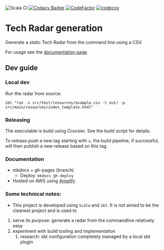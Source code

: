 ![Scala CI](https://github.com/lhohan/time-tracking/workflows/Scala%20CI/badge.svg)
[![Codacy Badge](https://api.codacy.com/project/badge/Grade/bf5691a8653f421cb38997c2aedd7e60)](https://app.codacy.com/gh/lhohan/tech-radar?utm_source=github.com&utm_medium=referral&utm_content=lhohan/tech-radar&utm_campaign=Badge_Grade_Settings)
[![CodeFactor](https://www.codefactor.io/repository/github/lhohan/tech-radar/badge/main)](https://www.codefactor.io/repository/github/lhohan/tech-radar/overview/main)
[![codecov](https://codecov.io/gh/lhohan/tech-radar/branch/main/graph/badge.svg?token=54SEP6EL0D)](https://codecov.io/gh/lhohan/tech-radar)

# Tech Radar generation

Generate a static Tech Radar from the command line using a CSV.  

For usage see the [documentation page](https://gh-pages.d29iz8jq65dy3y.amplifyapp.com/).

## Dev guide

### Local dev

Run the radar from source:

```
sbt "run -s src/test/resources/example.csv -t out/ -p src/main/resources/index_template.html"
```

### Releasing

The executable is build using Coursier. See the build script for details.

To release push a new tag starting with `v`, the build pipeline, if successful, 
will then publish a new release based on this tag.

### Documentation

- mkdocs + gh-pages (branch)
  - Deploy: `mkdocs gh-deploy`
- Hosted on AWS using [Amplify](https://us-east-2.console.aws.amazon.com/amplify/)

### Some technical notes:

- This project is developed using `Scala` and `sbt`. It is not aimed to be the cleanest project and is used to 

1. serve its purpose: generate a radar from the commandline relatively easy
2. experiment with build tooling and implementation
   1. research: sbt configuration completely managed by a local sbt plugin
   
 

